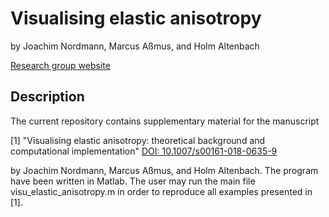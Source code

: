 # Visualising elastic anisotropy
by Joachim Nordmann, Marcus Aßmus, and Holm Altenbach

[Research group website](https://www.ifme.ovgu.de/ltm.html)

## Description

The current repository contains supplementary material for the manuscript

[1] "Visualising elastic anisotropy: theoretical background and computational implementation" [DOI: 10.1007/s00161-018-0635-9](https://doi.org/10.1007/s00161-018-0635-9)

	
by Joachim Nordmann, Marcus Aßmus, and Holm Altenbach. The program have been written in Matlab. The user may run the main file visu_elastic_anisotropy.m in order to reproduce all examples presented in [1].
